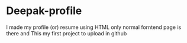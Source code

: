 # Deepak-profile
I made  my  profile (or) resume using HTML  only normal forntend page is there and This my first project to upload in github 
